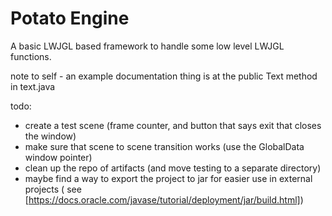 # Potato Engine

A basic LWJGL based framework to handle some low level LWJGL functions.

note to self - an example documentation thing is at the public Text method in text.java

todo:

- create a test scene (frame counter, and button that says exit that closes the window)
- make sure that scene to scene transition works (use the GlobalData window pointer)
- clean up the repo of artifacts (and move testing to a separate directory)
- maybe find a way to export the project to jar for easier use in external projects (
  see [https://docs.oracle.com/javase/tutorial/deployment/jar/build.html])
